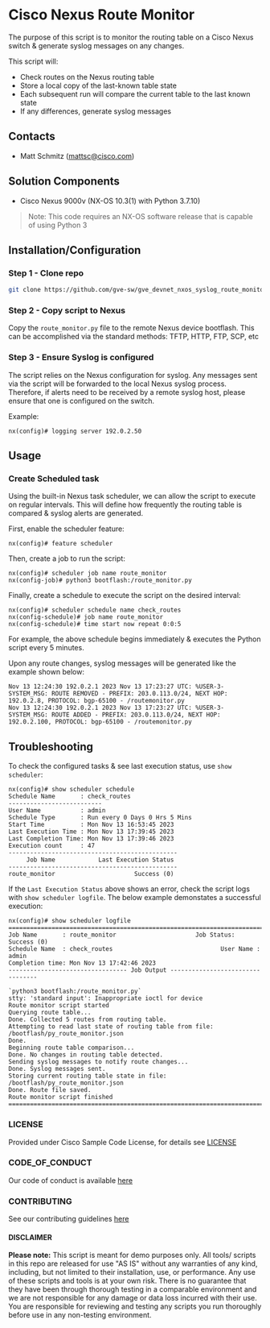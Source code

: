 # Cisco Nexus Route Monitor

The purpose of this script is to monitor the routing table on a Cisco Nexus switch & generate syslog messages on any changes.

This script will:

- Check routes on the Nexus routing table
- Store a local copy of the last-known table state
- Each subsequent run will compare the current table to the last known state
- If any differences, generate syslog messages

## Contacts

- Matt Schmitz (<mattsc@cisco.com>)

## Solution Components

- Cisco Nexus 9000v (NX-OS 10.3(1) with Python 3.7.10)

> Note: This code requires an NX-OS software release that is capable of using Python 3

## Installation/Configuration

### **Step 1 - Clone repo**

```bash
git clone https://github.com/gve-sw/gve_devnet_nxos_syslog_route_monitor
```

### **Step 2 - Copy script to Nexus**

Copy the `route_monitor.py` file to the remote Nexus device bootflash. This can be accomplished via the standard methods: TFTP, HTTP, FTP, SCP, etc

### **Step 3 - Ensure Syslog is configured**

The script relies on the Nexus configuration for syslog. Any messages sent via the script will be forwarded to the local Nexus syslog process. Therefore, if alerts need to be received by a remote syslog host, please ensure that one is configured on the switch.

Example:

```text
nx(config)# logging server 192.0.2.50
```

## Usage

### **Create Scheduled task**

Using the built-in Nexus task scheduler, we can allow the script to execute on regular intervals. This will define how frequently the routing table is compared & syslog alerts are generated.

First, enable the scheduler feature:

```text
nx(config)# feature scheduler
```

Then, create a job to run the script:

```text
nx(config)# scheduler job name route_monitor
nx(config-job)# python3 bootflash:/route_monitor.py
```

Finally, create a schedule to execute the script on the desired interval:

```text
nx(config)# scheduler schedule name check_routes
nx(config-schedule)# job name route_monitor
nx(config-schedule)# time start now repeat 0:0:5
```

For example, the above schedule begins immediately & executes the Python script every 5 minutes.

Upon any route changes, syslog messages will be generated like the example shown below:

```text
Nov 13 12:24:30 192.0.2.1 2023 Nov 13 17:23:27 UTC: %USER-3-SYSTEM_MSG: ROUTE REMOVED - PREFIX: 203.0.113.0/24, NEXT HOP: 192.0.2.8, PROTOCOL: bgp-65100 - /routemonitor.py
Nov 13 12:24:30 192.0.2.1 2023 Nov 13 17:23:27 UTC: %USER-3-SYSTEM_MSG: ROUTE ADDED - PREFIX: 203.0.113.0/24, NEXT HOP: 192.0.2.100, PROTOCOL: bgp-65100 - /routemonitor.py
```

## Troubleshooting

To check the configured tasks & see last execution status, use `show scheduler`:

```text
nx(config)# show scheduler schedule
Schedule Name       : check_routes
--------------------------
User Name           : admin
Schedule Type       : Run every 0 Days 0 Hrs 5 Mins
Start Time          : Mon Nov 13 16:53:45 2023
Last Execution Time : Mon Nov 13 17:39:45 2023
Last Completion Time: Mon Nov 13 17:39:46 2023
Execution count     : 47
-----------------------------------------------
     Job Name            Last Execution Status
-----------------------------------------------
route_monitor                      Success (0)
```

If the `Last Execution Status` above shows an error, check the script logs with `show scheduler logfile`. The below example demonstates a successful execution:

```text
nx(config)# show scheduler logfile
==============================================================================
Job Name       : route_monitor                      Job Status: Success (0)
Schedule Name  : check_routes                              User Name : admin
Completion time: Mon Nov 13 17:42:46 2023
--------------------------------- Job Output ---------------------------------

`python3 bootflash:/route_monitor.py`
stty: 'standard input': Inappropriate ioctl for device
Route monitor script started
Querying route table...
Done. Collected 5 routes from routing table.
Attempting to read last state of routing table from file: /bootflash/py_route_monitor.json
Done.
Beginning route table comparison...
Done. No changes in routing table detected.
Sending syslog messages to notify route changes...
Done. Syslog messages sent.
Storing current routing table state in file: /bootflash/py_route_monitor.json
Done. Route file saved.
Route monitor script finished
==============================================================================
```

### LICENSE

Provided under Cisco Sample Code License, for details see [LICENSE](LICENSE.md)

### CODE_OF_CONDUCT

Our code of conduct is available [here](CODE_OF_CONDUCT.md)

### CONTRIBUTING

See our contributing guidelines [here](CONTRIBUTING.md)

#### DISCLAIMER

<b>Please note:</b> This script is meant for demo purposes only. All tools/ scripts in this repo are released for use "AS IS" without any warranties of any kind, including, but not limited to their installation, use, or performance. Any use of these scripts and tools is at your own risk. There is no guarantee that they have been through thorough testing in a comparable environment and we are not responsible for any damage or data loss incurred with their use.
You are responsible for reviewing and testing any scripts you run thoroughly before use in any non-testing environment.
